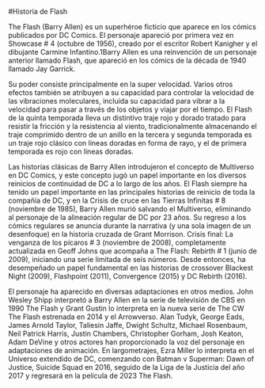 #Historia de Flash


The Flash (Barry Allen) es un superhéroe ficticio que aparece en los cómics publicados por DC Comics. El personaje apareció por primera vez en Showcase # 4 (octubre de 1956), creado por el escritor Robert Kanigher y el dibujante Carmine Infantino.1​Barry Allen es una reinvención de un personaje anterior llamado Flash, que apareció en los cómics de la década de 1940 llamado Jay Garrick.

Su poder consiste principalmente en la super velocidad. Varios otros efectos también se atribuyen a su capacidad para controlar la velocidad de las vibraciones moleculares, incluida su capacidad para vibrar a la velocidad para pasar a través de los objetos y viajar por el tiempo. El Flash de la quinta temporada lleva un distintivo traje rojo y dorado tratado para resistir la fricción y la resistencia al viento, tradicionalmente almacenando el traje comprimido dentro de un anillo en la tercera y segunda temporada es un traje rojo clásico con líneas doradas en forma de rayo, y el de primera temporada es rojo con líneas doradas.

Las historias clásicas de Barry Allen introdujeron el concepto de Multiverso en DC Comics, y este concepto jugó un papel importante en los diversos reinicios de continuidad de DC a lo largo de los años. El Flash siempre ha tenido un papel importante en las principales historias de reinicio de toda la compañía de DC, y en la Crisis de cruce en las Tierras Infinitas # 8 (noviembre de 1985), Barry Allen murió salvando el Multiverso, eliminando al personaje de la alineación regular de DC por 23 años. Su regreso a los cómics regulares se anuncia durante la narrativa (y una sola imagen de un desenfoque) en la historia cruzada de Grant Morrison. Crisis final: La venganza de los pícaros # 3 (noviembre de 2008), completamente actualizada en Geoff Johns que acompaña a The Flash: Rebirth # 1 (junio de 2009), iniciando una serie limitada de seis números. Desde entonces, ha desempeñado un papel fundamental en las historias de crossover Blackest Night (2009), Flashpoint (2011), Convergence (2015) y DC Rebirth (2016).

El personaje ha aparecido en diversas adaptaciones en otros medios. John Wesley Shipp interpretó a Barry Allen en la serie de televisión de CBS en 1990 The Flash y Grant Gustin lo interpreta en la nueva serie de The CW The Flash estrenada en 2014 y el Arrowverso. Alan Tudyk, George Eads, James Arnold Taylor, Taliesin Jaffe, Dwight Schultz, Michael Rosenbaum, Neil Patrick Harris, Justin Chambers, Christopher Gorham, Josh Keaton, Adam DeVine y otros actores han proporcionado la voz del personaje en adaptaciones de animación. En largometrajes, Ezra Miller lo interpreta en el Universo extendido de DC, comenzando con Batman v Superman: Dawn of Justice, Suicide Squad en 2016, seguido de la Liga de la Justicia del año 2017 y regresará en la película de 2023 The Flash.
